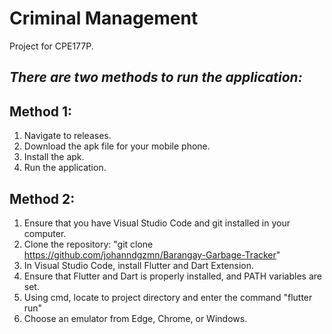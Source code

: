 ﻿# Criminal Management
Project for CPE177P.

## **_There are two methods to run the application:_**

## Method 1:
1. Navigate to releases.
2. Download the apk file for your mobile phone.
3. Install the apk.
4. Run the application.

## Method 2:
1. Ensure that you have Visual Studio Code and git installed in your computer.
2. Clone the repository: "git clone https://github.com/johanndgzmn/Barangay-Garbage-Tracker"
3. In Visual Studio Code, install Flutter and Dart Extension.
4. Ensure that Flutter and Dart is properly installed, and PATH variables are set.
5. Using cmd, locate to project directory and enter the command "flutter run"
6. Choose an emulator from Edge, Chrome, or Windows.
